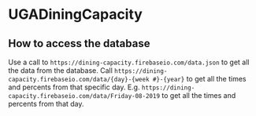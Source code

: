 # UGADiningCapacity

## How to access the database
Use a call to `https://dining-capacity.firebaseio.com/data.json` to get all the data from the database.
Call `https://dining-capacity.firebaseio.com/data/{day}-{week #}-{year}` to get all the times and percents from that specific day.
E.g. `https://dining-capacity.firebaseio.com/data/Friday-08-2019` to get all the times and percents from that day.
